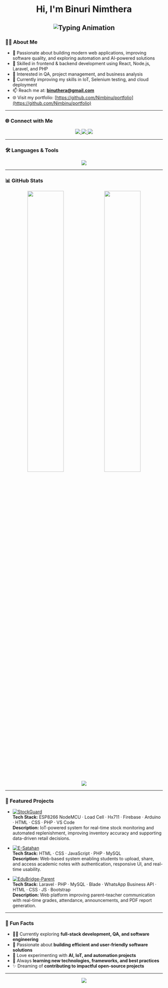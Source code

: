 <!-- 🌟 Profile Photo -->
<p align="center">
  
</p>

<!-- 👋 Simple Heading -->
<h1 align="center">Hi, I'm Binuri Nimthera</h1>

<!-- ✨ Typing Animation Header -->
<!-- ✨ Typing Animation Header -->
<!-- ✨ Typing Animation Header -->
<h2 align="center">
  <img src="https://readme-typing-svg.herokuapp.com?font=Poppins&weight=600&size=32&duration=3000&pause=1000&color=1E90FF&center=true&vCenter=true&width=700&lines=CIS+Undergraduate;Exploring+Software+Engineering;Quality+Assurance+Engineer;Project+Manager;Business+Analyst" alt="Typing Animation" />
</h2>



### 🧑‍💻 About Me

- 🚀 Passionate about building modern web applications, improving software quality, and exploring automation and AI-powered solutions  
- 🧩 Skilled in frontend & backend development using React, Node.js, Laravel, and PHP  
- 🎯 Interested in QA, project management, and business analysis  
- 🌱 Currently improving my skills in IoT, Selenium testing, and cloud deployment  
- 📫 Reach me at: **binuthera@gmail.com**  
- 🌐 Visit my portfolio: [https://github.com/Nimbinu/portfolio](https://github.com/Nimbinu/portfolio)

---

### 🌐 Connect with Me
<p align="center">
  <a href="https://linkedin.com/in/binuri-nimthera" target="_blank">
    <img src="https://img.shields.io/badge/LinkedIn-0077B5?style=for-the-badge&logo=linkedin&logoColor=white" />
  </a>
  <a href="https://facebook.com/gallagebinuri" target="_blank">
    <img src="https://img.shields.io/badge/Facebook-1877F2?style=for-the-badge&logo=facebook&logoColor=white" />
  </a>
  <a href="mailto:binuthera@gmail.com" target="_blank">
    <img src="https://img.shields.io/badge/Gmail-D14836?style=for-the-badge&logo=gmail&logoColor=white" />
  </a>
</p>

---

### 🛠️ Languages & Tools
<p align="center">
  <img src="https://skillicons.dev/icons?i=html,css,js,react,reactnative,nodejs,express,mongodb,mysql,java,php,nextjs,postman,selenium,figma,git,arduino,c,cpp,firebase,laravel,bootstrap" />
</p>

---

### 📊 GitHub Stats
<p align="center">
  <img width="48%" src="https://github-readme-stats.vercel.app/api?username=Nimbinu&show_icons=true&theme=tokyonight" />
  <img width="48%" src="https://github-readme-streak-stats.herokuapp.com/?user=Nimbinu&theme=tokyonight" />
</p>

<p align="center">
  <img src="https://github-readme-stats.vercel.app/api/top-langs?username=Nimbinu&show_icons=true&locale=en&layout=compact&theme=tokyonight" />
</p>

---

### 🚀 Featured Projects

- [![StockGuard](https://img.shields.io/badge/StockGuard-IoT%20Inventory-blue?style=for-the-badge&logo=github)](https://github.com/Nimbinu/StockGuard)  
**Tech Stack:** ESP8266 NodeMCU · Load Cell · Hx711 · Firebase · Arduino · HTML · CSS · PHP · VS Code  
**Description:** IoT-powered system for real-time stock monitoring and automated replenishment, improving inventory accuracy and supporting data-driven retail decisions.

- [![E-Satahan](https://img.shields.io/badge/E--Satahan-Online%20Note%20Sharing-orange?style=for-the-badge&logo=github)](https://github.com/Nimbinu/E-Satahan)  
**Tech Stack:** HTML · CSS · JavaScript · PHP · MySQL  
**Description:** Web-based system enabling students to upload, share, and access academic notes with authentication, responsive UI, and real-time usability.

- [![EduBridge-Parent](https://img.shields.io/badge/EduBridge-Parent%20Teacher%20Management-purple?style=for-the-badge&logo=github)](https://github.com/Nimbinu/EduBridge-Parent)  
**Tech Stack:** Laravel · PHP · MySQL · Blade · WhatsApp Business API · HTML · CSS · JS · Bootstrap  
**Description:** Web platform improving parent–teacher communication with real-time grades, attendance, announcements, and PDF report generation.

---

### 🎯 Fun Facts
- 👨‍💻 Currently exploring **full-stack development, QA, and software engineering**  
- 🎯 Passionate about **building efficient and user-friendly software solutions**  
- 🤖 Love experimenting with **AI, IoT, and automation projects**  
- 🌱 Always **learning new technologies, frameworks, and best practices**  
- ✨ Dreaming of **contributing to impactful open-source projects**

---

<p align="center">
  <img src="https://capsule-render.vercel.app/api?type=waving&color=00BFFF&height=100&section=footer" />
</p>
